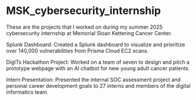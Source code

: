 # MSK_cybersecurity_internship
These are the projects that I worked on during my summer 2025 cybersecurity internship at Memorial Sloan Kettering Cancer Center.

Splunk Dashboard: Created a Splunk dashboard to visualize and prioritize over 140,000 vulnerabilities from Prisma Cloud EC2 scans. 

DigITs Hackathon Project: Worked on a team of seven to design and pitch a prototype webpage with an AI chatbot for new young adult cancer patients.

Intern Presentation: Presented the internal SOC assessment project and personal career development goals to 27 interns and members of the digital informatics team.


